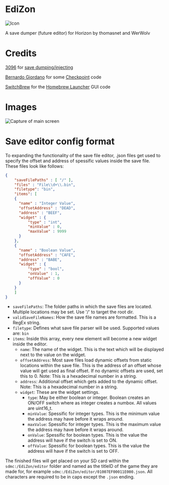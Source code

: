 # EdiZon
![Icon](https://raw.githubusercontent.com/thomasnet-mc/EdiZon/master/icon.jpg)

A save dumper (future editor) for Horizon by thomasnet and WerWolv

# Credits
[3096](https://github.com/3096) for [save dumping/injecting](https://github.com/3096/nut)

[Bernardo Giordano](https://github.com/BernardoGiordano) for some [Checkpoint](https://github.com/BernardoGiordano/Checkpoint) code

[SwitchBrew](https://switchbrew.org/) for the [Homebrew Launcher](https://github.com/switchbrew/nx-hbmenu) GUI code

# Images
![Capture of main screen](https://cdn.discordapp.com/attachments/445187205372313601/452783262868307979/2018060302561900-DB1426D1DFD034027CECDE9C2DD914B8.jpg)

# Save editor config format
To expanding the functionality of the save file editor, .json files get used to specify the offset and address of spessific values inside the save file. These files look like follows:

```json
{
	"saveFilePaths" : [ "/" ],
	"files" : "File\\d+\\.bin",
	"filetype": "bin",
	"items": [
	{
	  "name" : "Integer Value",
	  "offsetAddress" : "DEAD",
	  "address" : "BEEF",
	  "widget" : {
		  "type" : "int",
		  "minValue" : 0,
		  "maxValue" : 9999
	  }
	},
	{
	  "name" : "Boolean Value",
	  "offsetAddress" : "CAFE",
	  "address" : "BABE",
	  "widget" : {
		  "type" : "bool",
		  "onValue" : 1,
		  "offValue" : 0
	  }
	}
	]
}
```

- `saveFilePaths`: The folder paths in which the save files are located. Multiple locations may be set. Use '/' to target the root dir.
- `validSaveFileNames`: How the save file names are formatted. This is a RegEx string.
- `filetype`: Defines what save file parser will be used. Supported values are: `bin`
- `items`: Inside this array, every new element will become a new widget inside the editor.
  - `name`: The name of the widget. This is the text which will be displayed next to the value on the widget.
  - `offsetAddress`: Most save files load dynamic offsets from static locations within the save file. This is the address of an offset whose value will get used as final offset. If no dynamic offsets are used, set this to 0. Note: This is a hexadecimal number in a string.
  - `address`: Additional offset which gets added to the dynamic offset. Note: This is a hexadecimal number in a string.
  - `widget`: These are the widget settings.
    - `type`: May be either boolean or integer. Boolean creates an ON/OFF switch where as integer creates a numbox. All values are uint16_t.
    - `minValue`: Spessific for integer types. This is the minimum value the address may have before it wraps around.
    - `maxValue`: Spessific for integer types. This is the maximum value the address may have before it wraps around.
    - `onValue`: Spessific for boolean types. This is the value the address will have if the switch is set to ON.
    - `offValue`: Spessific for boolean types. This is the value the address will have if the switch is set to OFF.
   
The finished files will get placed on your SD card within the `sdmc:/EdiZon/editor` folder and named as the titleID of the game they are made for, for example `sdmc:/EdiZon/editor/01007EF00011E000.json`. All characters are required to be in caps except the `.json` ending.
